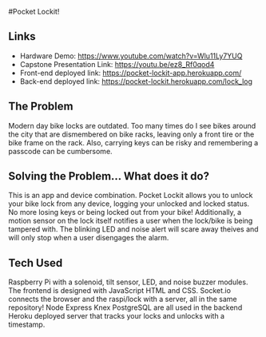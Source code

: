 #Pocket Lockit! 

## Links
- Hardware Demo: https://www.youtube.com/watch?v=Wlu11Ly7YUQ
- Capstone Presentation Link: https://youtu.be/ez8_Rf0qod4
- Front-end deployed link: https://pocket-lockit-app.herokuapp.com/
- Back-end deployed link: https://pocket-lockit.herokuapp.com/lock_log


## The Problem
Modern day bike locks are outdated. Too many times do I see bikes around the city that are dismembered on bike racks, leaving only a front tire or the bike frame on the rack. Also, carrying keys can be risky and remembering a passcode can be cumbersome. 

## Solving the Problem... What does it do?
This is an app and device combination. Pocket Lockit allows you to unlock your bike lock from any device, logging your unlocked and locked status. No more losing keys or being locked out from your bike! Additionally, a motion sensor on the lock itself notifies a user when the lock/bike is being tampered with. The blinking LED and noise alert will scare away theives and will only stop when a user disengages the alarm. 

## Tech Used
Raspberry Pi with a solenoid, tilt sensor, LED, and noise buzzer modules. The frontend is designed with JavaScript HTML and CSS. Socket.io connects the browser and the raspi/lock with a server, all in the same repository! Node Express Knex PostgreSQL are all used in the backend Heroku deployed server that tracks your locks and unlocks with a timestamp. 

